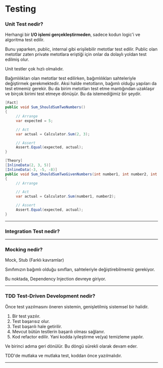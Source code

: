 # Testing

### Unit Test nedir?

Herhangi bir **I/O işlemi gerçekleştirmeden**, sadece kodun logic'i ve algoritma test edilir.

Bunu yaparken, public, internal gibi erişilebilir metotlar test edilir. Public olan metotlar zaten private metotlara eriştiği için onlar da dolaylı yoldan test edilmiş olur.

Unit testler çok hızlı olmalıdır.

Bağımlılıkları olan metotlar test edilirken, bağımlılıkları sahteleriyle değiştirmek gerekmektedir. Aksi halde metotların, bağımlı olduğu yapıları da test etmemiz gerekir. Bu da birim metotları test etme mantığından uzaklaşır ve birçok birimi test etmeye dönüşür. Bu da istemediğimiz bir şeydir.

```c#
[Fact]
public void Sum_ShouldSumTwoNumbers()
{
     // Arrange
     var expected = 5;

     // Act
     var actual = Calculator.Sum(2, 3);

     // Assert
     Assert.Equal(expected, actual);
}
```

```c#
[Theory]
[InlineData(2, 3, 5)]
[InlineData(-3, -5, -8)]
public void Sum_ShouldSumTwoGivenNumbers(int number1, int number2, int expected)
{
     // Arrange

     // Act
     var actual = Calculator.Sum(number1, number2);

     // Assert
     Assert.Equal(expected, actual);
}
```

---

### Integration Test nedir?

---

### Mocking nedir?

Mock, Stub (Farklı kavramlar)

Sınıfımızın bağımlı olduğu sınıfları, sahteleriyle değiştirebilmemiz gerekiyor.

Bu noktada, Dependency Injection devreye giriyor.

---

### TDD  Test-Driven Development nedir?

Önce test yazılmasını öneren sistemin, genişletilmiş sistemsel bir halidir.

1. Bir test yazılır.
2. Test başarısız olur.
3. Test başarılı hale getirilir.
4. Mevcut bütün testlerin başarılı olması sağlanır.
5. Kod refactor edilir. Yani kodda iyileştirme ve(ya) temizleme yapılır.

Ve birinci adıma geri dönülür. Bu döngü sürekli olarak devam eder.

TDD'de mutlaka ve mutlaka test, koddan önce yazılmalıdır.

---
